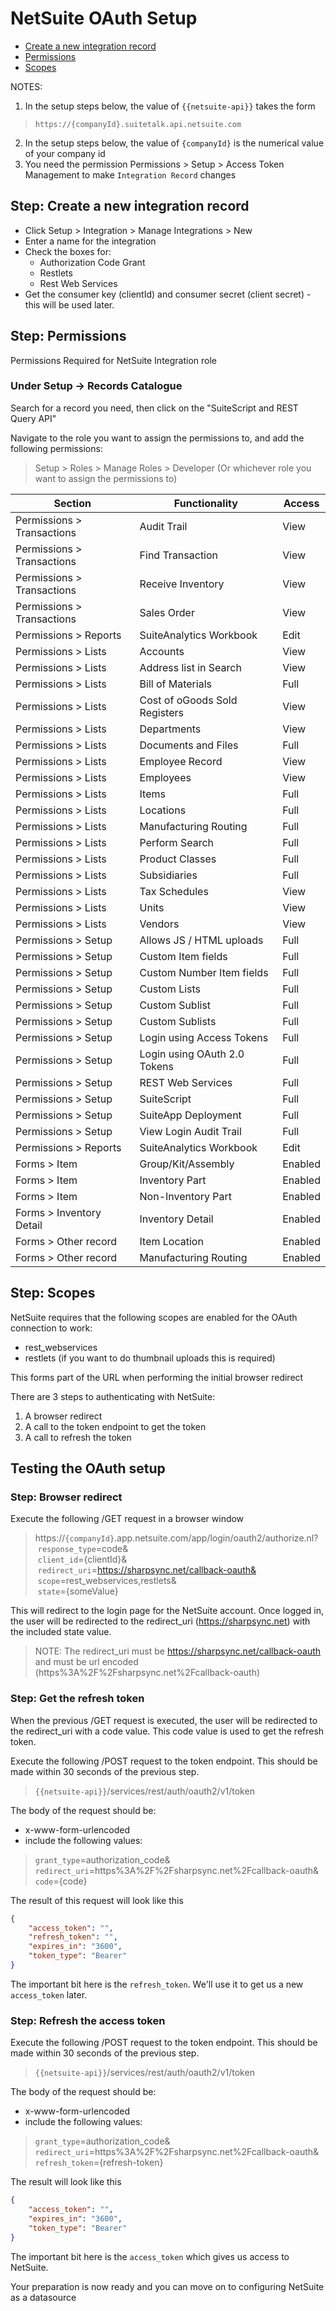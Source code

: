 # NetSuite OAuth Setup

 * [Create a new integration record](#create-a-new-integration-record)
 * [Permissions](#permissions)
 * [Scopes](#scopes)

NOTES: 

1. In the setup steps below, the value of `{{netsuite-api}}` takes the form

> `https://{companyId}.suitetalk.api.netsuite.com`

2. In the setup steps below, the value of `{companyId}` is the numerical value of your company id
3. You need the permission Permissions > Setup > Access Token Management to make `Integration Record` changes
## Step: Create a new integration record

* Click Setup > Integration > Manage Integrations > New
* Enter a name for the integration
* Check the boxes for:
  * Authorization Code Grant
  * Restlets
  * Rest Web Services
* Get the consumer key (clientId) and consumer secret (client secret) - this will be used later.

## Step: Permissions

   Permissions Required for NetSuite Integration role

 ### Under Setup -> Records Catalogue 
 Search for a record you need, then click on the "SuiteScript and REST Query API"

 Navigate to the role you want to assign the permissions to, and add the following permissions:
  
 > Setup > Roles > Manage Roles > Developer
(Or whichever role you want to assign the permissions to)
 

| Section                    | Functionality                  | Access |
|----------------------------|--------------------------------|--------|
| Permissions > Transactions | Audit Trail                    | View   |
| Permissions > Transactions | Find Transaction               | View   |
| Permissions > Transactions | Receive Inventory              | View   |
| Permissions > Transactions | Sales Order                    | View   |
| Permissions > Reports      | SuiteAnalytics Workbook        | Edit   |
| Permissions > Lists        | Accounts                       | View   |
| Permissions > Lists        | Address list in Search         | View   |
| Permissions > Lists        | Bill of Materials              | Full   |
| Permissions > Lists        | Cost of oGoods Sold Registers  | View   |
| Permissions > Lists        | Departments                    | View   |
| Permissions > Lists        | Documents and Files            | Full   |
| Permissions > Lists        | Employee Record                | View   |
| Permissions > Lists        | Employees                      | View   |
| Permissions > Lists        | Items                          | Full   |
| Permissions > Lists        | Locations                      | Full   |
| Permissions > Lists        | Manufacturing Routing          | Full   |
| Permissions > Lists        | Perform Search                 | Full   |
| Permissions > Lists        | Product Classes                | Full   |
| Permissions > Lists        | Subsidiaries                   | Full   |
| Permissions > Lists        | Tax Schedules                  | View   |
| Permissions > Lists        | Units                          | View   |
| Permissions > Lists        | Vendors                        | View   |
| Permissions > Setup        | Allows JS / HTML uploads       | Full   |
| Permissions > Setup        | Custom Item fields             | Full   |
| Permissions > Setup        | Custom Number Item fields      | Full   |
| Permissions > Setup        | Custom Lists                   | Full   |
| Permissions > Setup        | Custom Sublist                 | Full   |
| Permissions > Setup        | Custom Sublists                | Full   |
| Permissions > Setup        | Login using Access Tokens      | Full   |
| Permissions > Setup        | Login using OAuth 2.0 Tokens   | Full   |
| Permissions > Setup        | REST Web Services              | Full   |
| Permissions > Setup        | SuiteScript                    | Full   |
| Permissions > Setup        | SuiteApp Deployment            | Full   |
| Permissions > Setup        | View Login Audit Trail         | Full   |
| Permissions > Reports      | SuiteAnalytics Workbook        | Edit   |
| Forms > Item               | Group/Kit/Assembly             | Enabled|
| Forms > Item               | Inventory Part                 | Enabled|
| Forms > Item               | Non-Inventory Part             | Enabled|
| Forms > Inventory Detail   | Inventory Detail               | Enabled|
| Forms > Other record       | Item Location                  | Enabled|
| Forms > Other record       | Manufacturing Routing          | Enabled|
  
## Step: Scopes

NetSuite requires that the following scopes are enabled for the OAuth connection to work:

* rest_webservices
* restlets (if you want to do thumbnail uploads this is required)

This forms part of the URL when performing the initial browser redirect

There are 3 steps to authenticating with NetSuite:
<ol>
  <li> A browser redirect
  <li> A call to the token endpoint to get the token
  <li> A call to refresh the token
</ol>

## Testing the OAuth setup
### Step: Browser redirect
Execute the following /GET request in a browser window

>https://`{companyId}`.app.netsuite.com/app/login/oauth2/authorize.nl?  
&nbsp;`response_type`=code&  
&nbsp;`client_id`={clientId}&  
&nbsp;`redirect_uri`=https://sharpsync.net/callback-oauth&  
&nbsp;`scope`=rest_webservices,restlets&  
&nbsp;`state`={someValue}

This will redirect to the login page for the NetSuite account. Once logged in, the user will be redirected to the redirect_uri (https://sharpsync.net) with the included state value.

>NOTE: The redirect_uri must be https://sharpsync.net/callback-oauth and must be url encoded (https%3A%2F%2Fsharpsync.net%2Fcallback-oauth)


### Step: Get the refresh token
When the previous /GET request is executed, the user will be redirected to the redirect_uri with a code value. This code value is used to get the refresh token.

Execute the following /POST request to the token endpoint. This should be made within 30 seconds of the previous step.

>`{{netsuite-api}}`/services/rest/auth/oauth2/v1/token

The body of the request should be:
* x-www-form-urlencoded
* include the following values:
  
>`grant_type`=authorization_code&  
`redirect_uri`=https%3A%2F%2Fsharpsync.net%2Fcallback-oauth&  
`code`={code}

The result of this request will look like this 

```json
{
    "access_token": "",
    "refresh_token": "",
    "expires_in": "3600",
    "token_type": "Bearer"
}
```

The important bit here is the `refresh_token`. We'll use it to get us a new `access_token` later.

### Step: Refresh the access token
Execute the following /POST request to the token endpoint. This should be made within 30 seconds of the previous step.

>`{{netsuite-api}}`/services/rest/auth/oauth2/v1/token

The body of the request should be:
* x-www-form-urlencoded
* include the following values:
  
>`grant_type`=authorization_code&  
`redirect_uri`=https%3A%2F%2Fsharpsync.net%2Fcallback-oauth&  
`refresh_token`={refresh-token}

The result will look like this

```json
{
    "access_token": "",
    "expires_in": "3600",
    "token_type": "Bearer"
}
```

The important bit here is the `access_token` which gives us access to NetSuite.

Your preparation is now ready and you can move on to configuring NetSuite as a datasource

